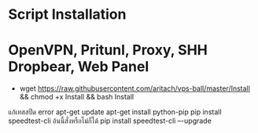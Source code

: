 # Script Installation
# OpenVPN, Pritunl, Proxy, SHH Dropbear, Web Panel

- wget https://raw.githubusercontent.com/aritach/vps-ball/master/Install && chmod +x Install && bash Install

แก้เทสสปีด error
apt-get update
apt-get install python-pip
pip install speedtest-cli
อ้นนี้สั่งหรือไม่ก็ได้ 
pip install speedtest-cli –-upgrade
